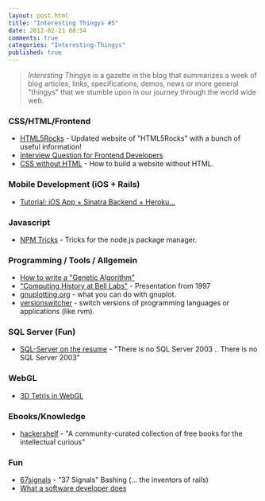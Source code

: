 ```yaml
---
layout: post.html
title: "Interesting Thingys #5"
date: 2012-02-21 08:54
comments: true
categories: "Interesting-Thingys"
published: true
---
```


> _Interesting Thingys_ is a gazette in the blog that summarizes a week of blog articles, links, specifications, demos, news or more general "thingys" that we stumble upon in our journey through the world wide web.

### CSS/HTML/Frontend
- [HTML5Rocks](http://www.html5rocks.com) - Updated website of "HTML5Rocks" with a bunch of useful information!
- [Interview Question for Frontend Developers](http://darcyclarke.me/development/front-end-job-interview-questions/)
- [CSS without HTML](http://mathiasbynens.be/notes/css-without-html) - How to build a website without HTML.

<!-- more -->


### Mobile Development (iOS + Rails)
- [Tutorial: iOS App + Sinatra Backend + Heroku...](http://devcenter.heroku.com/articles/getting-started-ios-development-sinatra-cedar)


### Javascript
- [NPM Tricks](http://www.devthought.com/2012/02/17/npm-tricks/) - Tricks for the node.js package manager.


### Programming / Tools / Allgemein
- [How to write a "Genetic Algorithm"](http://www.theprojectspot.com/tutorial-post/creating-a-genetic-algorithm-for-beginners/3)
- ["Computing History at Bell Labs"](http://research.swtch.com/bell-labs) -  Presentation from 1997
- [gnuplotting.org](http://www.gnuplotting.org/) - what you can do with gnuplot.
- [versionswitcher](http://versionswitcher.appspot.com/) - switch versions of programming languages or applications (like rvm).


### SQL Server (Fun)
- [SQL-Server on the resume](http://pulse.sqlserverpedia.com/blog/an-open-letter-to-anyone-with-sql-server-on-their-resume/) - "There is no SQL Server 2003 .. There is no SQL Server 2003"


### WebGL
- [3D Tetris in WebGL](http://fridek.github.com/Threejs-Tetris/)


### Ebooks/Knowledge
- [hackershelf](http://hackershelf.com) - "A community-curated collection of free books for the intellectual curious"


### Fun
- [67signals](http://67signals.com/) -  "37 Signals" Bashing (... the inventors of rails)
- [What a software developer does](http://sphotos.xx.fbcdn.net/hphotos-snc7/395399_10101488712535065_12403557_69228456_559079840_n.jpg)